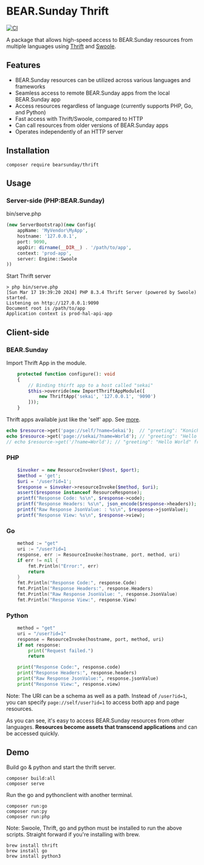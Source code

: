 # BEAR.Sunday Thrift

[![CI](https://github.com/bearsunday/BEAR.Thrift/actions/workflows/main.yml/badge.svg)](https://github.com/bearsunday/BEAR.Thrift/actions/workflows/main.yml)

A package that allows high-speed access to BEAR.Sunday resources from multiple languages using [Thrift](https://thrift.apache.org/) and [Swoole](https://www.php.net/manual/en/book.swoole.php).

## Features

* BEAR.Sunday resources can be utilized across various languages and frameworks
* Seamless access to remote BEAR.Sunday apps from the local BEAR.Sunday app
* Access resources regardless of language (currently supports PHP, Go, and Python)
* Fast access with Thrift/Swoole, compared to HTTP
* Can call resources from older versions of BEAR.Sunday apps
* Operates independently of an HTTP server

## Installation

```
composer require bearsunday/thrift
```

## Usage

### Server-side (PHP:BEAR.Sunday)

bin/serve.php

```php
(new ServerBootstrap)(new Config(
    appName: 'MyVendor\MyApp',
    hostname: '127.0.0.1',
    port: 9090,
    appDir: dirname(__DIR__) . '/path/to/app',
    context: 'prod-app',
    server: Engine::Swoole
))
```

Start Thrift server

```shell
> php bin/serve.php
[Sun Mar 17 19:39:20 2024] PHP 8.3.4 Thrift Server (powered by Swoole) started.
Listening on http://127.0.0.1:9090
Document root is /path/to/app
Application context is prod-hal-api-app
```

## Client-side

### BEAR.Sunday

Import Thrift App in the module.
```php
    protected function configure(): void
    {
        // Binding thirft app to a host called "sekai"
        $this->override(new ImportThriftAppModule([
            new ThriftApp('sekai', '127.0.0.1', '9090')
        ]));
    }
```

Thrift apps available just like the 'self' app. See [more](/client/bear_client/main.php).
```php
echo $resource->get('page://self/?name=Sekai');  // "greeting": "Konichiwa Sekai" from local app
echo $resource->get('page://sekai/?name=World'); // "greeting": "Hello World" from remote(127.0.0.1:9090) app
// echo $resource->get('/?name=World'); // "greeting": "Hello World" from remote(127.0.0.1:9090) app
```


### PHP

```php
    $invoker = new ResourceInvoker($host, $port);
    $method = 'get';
    $uri = '/user?id=1';
    $response = $invoker->resourceInvoke($method, $uri);
    assert($response instanceof ResourceResponse);
    printf("Response Code: %s\n", $response->code);
    printf("Response Headers: %s\n", json_encode($response->headers));
    printf("Raw Response JsonValue: : %s\n", $response->jsonValue);
    printf("Response View: %s\n", $response->view);
```

### Go

```go
    method := "get"
    uri := "/user?id=1
    response, err := ResourceInvoke(hostname, port, method, uri)
    if err != nil {
        fmt.Println("Error:", err)
        return
    }
    fmt.Println("Response Code:", response.Code)
    fmt.Println("Response Headers:", response.Headers)
    fmt.Println("Raw Response JsonValue: ", response.JsonValue)
    fmt.Println("Response View:", response.View)
```

### Python

```python
    method = "get"
    uri = "/user?id=1"
    response = ResourceInvoke(hostname, port, method, uri)
    if not response:
        print("Request failed.")
        return

    print("Response Code:", response.code)
    print("Response Headers:", response.headers)
    print("Raw Response JsonValue:", response.jsonValue)
    print("Response View:", response.view)
```

Note: The URI can be a schema as well as a path. Instead of `/user?id=1`, you can specify `page://self/user?id=1` to access both app and page resources.

As you can see, it's easy to access BEAR.Sunday resources from other languages.
**Resources become assets that transcend applications** and can be accessed quickly.


## Demo

Build go & python and start the thrift server.

```
composer build:all
composer serve
```

Run the go and pythonclient with another terminal.

```
composer run:go
composer run:py
composer run:php
```

Note: Swoole, Thrift, go and python must be installed to run the above scripts. Straight forward if you're installing with brew.

```
brew install thrift
brew install go
brew install python3
```
